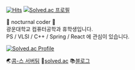 [![Hits](https://hits.seeyoufarm.com/api/count/incr/badge.svg?url=https%3A%2F%2Fgithub.com%2Fgrayroom)](https://hits.seeyoufarm.com)
[![Solved.ac 프로필](http://mazassumnida.wtf/api/mini/generate_badge?boj=leejh9226)](https://solved.ac/leejh9226)


🌙 nocturnal coder 🌟  
광운대학교 컴퓨터공학과 휴학생입니다.  
PS / VLSI / C++ / Spring / React 에 관심이 있습니다.   

[![Solved.ac Profile](http://mazassumnida.wtf/api/v2/generate_badge?boj=leejh9226)](https://solved.ac/leejh9226/)

🌏[콤-스 서버팀](https://github.com/coms-server/server-issue)
🧩[solved.ac](https://solved.ac/profile/leejh9226)
📚[블로그](grayroom.blog)
  
